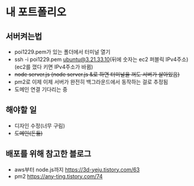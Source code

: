 # 내 포트폴리오

## 서버켜는법
- poi1229.pem가 있는 폴더에서 터미널 열기
- ssh -i poi1229.pem ubuntu@3.21.33.10(뒤에 숫자는 ec2 퍼블릭 IPv4주소)(ec2를 껐다 키면 IPv4주소가 바뀜)
- ~~node server.js (node server.js &로 하면 터미널을 꺼도 서버가 살아있음)~~
- pm2로 이제 이제 서버가 완전히 백그라운드에서 동작하는 걸로 추정됨
- 도메인 연결 기다리는 중

## 해야할 일
- 디자인 수정(너무 구림)
- ~~도메인(돈듦)~~

## 배포를 위해 참고한 블로그
- aws부터 node.js까지
https://3d-yeju.tistory.com/63
- pm2
https://any-ting.tistory.com/74
